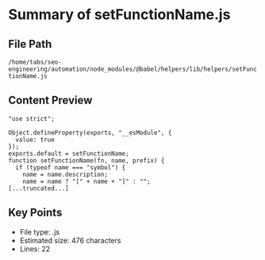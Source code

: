 # Summary of setFunctionName.js
  
## File Path
`/home/tabs/seo-engineering/automation/node_modules/@babel/helpers/lib/helpers/setFunctionName.js`

## Content Preview
```
"use strict";

Object.defineProperty(exports, "__esModule", {
  value: true
});
exports.default = setFunctionName;
function setFunctionName(fn, name, prefix) {
  if (typeof name === "symbol") {
    name = name.description;
    name = name ? "[" + name + "]" : "";
[...truncated...]
```

## Key Points
- File type: .js
- Estimated size: 476 characters
- Lines: 22
